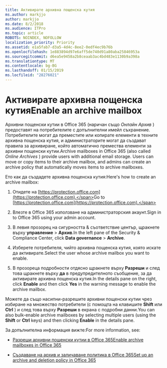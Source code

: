 ```yaml
---
title: Активирате архивна пощенска кутия
ms.author: markjjo
author: markjjo
ms.date: 8/2/2018
ms.audience: ITPro
ms.topic: article
ROBOTS: NOINDEX, NOFOLLOW
localization_priority: Priority
ms.assetid: e1a5fab7-d3a5-4d4c-8ee2-0edf4ec9b76b
ms.openlocfilehash: 1e883894d97e6aff5de740d91a80aba25846953a
ms.sourcegitcommit: d6ea5e9458a2b8ceaab3ac4bd483e1130b9a398a
ms.translationtype: MT
ms.contentlocale: bg-BG
ms.lasthandoff: 01/15/2019
ms.locfileid: "28276021"
---
```

# <a name="enable-an-archive-mailbox"></a><span data-ttu-id="06f32-102">Активирате архивна пощенска кутия</span><span class="sxs-lookup"><span data-stu-id="06f32-102">Enable an archive mailbox</span></span>

<span data-ttu-id="06f32-p101">Архивни пощенски кутии в Office 365 (наричан също *Онлайн Архив* ) предоставят на потребителите с допълнителни имейл съхранение. Потребителите могат да преместите или копирате елементи в техните архивна пощенска кутия, и администраторите могат да създават правила за архивиране, който автоматично премества елементи за архивни пощенски кутии.</span><span class="sxs-lookup"><span data-stu-id="06f32-p101">Archive mailboxes in Office 365 (also called  *Online Archives*  ) provide users with additional email storage. Users can move or copy items to their archive mailbox, and admins can create an archive policy that automatically moves items to archive mailboxes.</span></span> 
  
<span data-ttu-id="06f32-105">Ето как да създадете архивна пощенска кутия:</span><span class="sxs-lookup"><span data-stu-id="06f32-105">Here's how to create an archive mailbox:</span></span>
  
1. <span data-ttu-id="06f32-106">Отидете на [https://protection.office.com](https://protection.office.com).</span><span class="sxs-lookup"><span data-stu-id="06f32-106">Go to [https://protection.office.com](https://protection.office.com).</span></span>
    
2. <span data-ttu-id="06f32-107">Влезте в Office 365 използване на администраторския акаунт.</span><span class="sxs-lookup"><span data-stu-id="06f32-107">Sign in to Office 365 using your admin account.</span></span>
    
3. <span data-ttu-id="06f32-108">В левия прозорец на сигурността &amp; съответствие център, щракнете върху **управление** \> **Архив**.</span><span class="sxs-lookup"><span data-stu-id="06f32-108">In the left pane of the Security &amp; Compliance Center, click **Data governance** \> **Archive**.</span></span>
    
4. <span data-ttu-id="06f32-109">Изберете потребителя, чийто архивна пощенска кутия, която искате да активирате.</span><span class="sxs-lookup"><span data-stu-id="06f32-109">Select the user whose archive mailbox you want to enable.</span></span>
    
5. <span data-ttu-id="06f32-110">В прозореца подробности отдясно щракнете върху **Разреши** и след това щракнете върху **да** в предупредителното съобщение, за да активирате архивна пощенска кутия.</span><span class="sxs-lookup"><span data-stu-id="06f32-110">In the details pane on the right, click **Enable** and then click **Yes** in the warning message to enable the archive mailbox.</span></span> 
    
<span data-ttu-id="06f32-111">Можете да също насипни-разрешите архивни пощенски кутии чрез избиране на множество потребители (с помощта на клавишите **Shift** или **Ctrl** ) и след това върху **Разреши** в екрана с подробни данни.</span><span class="sxs-lookup"><span data-stu-id="06f32-111">You can also bulk-enable archive mailboxes by selecting multiple users (using the **Shift** or **Ctrl** keys) and then clicking **Enable** in the details pane.</span></span> 
  
<span data-ttu-id="06f32-112">За допълнителна информация вижте:</span><span class="sxs-lookup"><span data-stu-id="06f32-112">For more information, see:</span></span>
  
- [<span data-ttu-id="06f32-113">Разреши архивни пощенски кутии в Office 365</span><span class="sxs-lookup"><span data-stu-id="06f32-113">Enable archive mailboxes in Office 365</span></span>](https://support.office.com/article/enable-archive-mailboxes-in-the-office-365-security-compliance-center-268a109e-7843-405b-bb3d-b9393b2342ce)
    
- [<span data-ttu-id="06f32-114">Създаване на архив и заличаване политика в Office 365</span><span class="sxs-lookup"><span data-stu-id="06f32-114">Set up an archive and deletion policy in Office 365</span></span>](https://support.office.com/article/Set-up-an-archive-and-deletion-policy-for-mailboxes-in-your-Office-365-organization-ec3587e4-7b4a-40fb-8fb8-8aa05aeae2ce)
    

